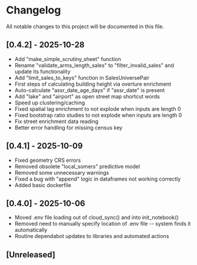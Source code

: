 # Changelog
All notable changes to this project will be documented in this file.

## [0.4.2] - 2025-10-28
- Add "make_simple_scrutiny_sheet" function
- Rename "validate_arms_length_sales" to "filter_invalid_sales" and update its functionality
- Add "limit_sales_to_keys" function in SalesUniversePair
- First steps of calculating building height via overture enrichment
- Auto-calculate "assr_date_age_days" if "assr_date" is present
- Add "lake" and "airport" as open street map shortcut words
- Speed up clustering/caching
- Fixed spatial lag enrichment to not explode when inputs are length 0
- Fixed bootstrap ratio studies to not explode when inputs are length 0
- Fix street enrichment data reading
- Better error handling for missing census key

## [0.4.1] - 2025-10-09
- Fixed geometry CRS errors
- Removed obsolete "local_somers" predictive model
- Removed some unnecessary warnings
- Fixed a bug with "append" logic in dataframes not working correctly
- Added basic dockerfile

## [0.4.0] - 2025-10-06
- Moved .env file loading out of cloud_sync() and into init_notebook()
- Removed need to manually specify location of .env file -- system finds it automatically
- Routine dependabot updates to libraries and automated actions

## [Unreleased]
